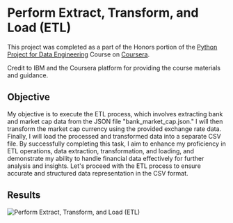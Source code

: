 
# Perform Extract, Transform, and Load (ETL)

This project was completed as a part of the Honors portion of the [Python Project for Data Engineering](https://www.coursera.org/learn/python-project-for-data-engineering) Course on [Coursera](https://www.coursera.org/).

Credit to IBM and the Coursera platform for providing the course materials and guidance.

## Objective

My objective is to execute the ETL process, which involves extracting bank and market cap data from the JSON file "bank_market_cap.json." I will then transform the market cap currency using the provided exchange rate data. Finally, I will load the processed and transformed data into a separate CSV file. By successfully completing this task, I aim to enhance my proficiency in ETL operations, data extraction, transformation, and loading, and demonstrate my ability to handle financial data effectively for further analysis and insights. Let's proceed with the ETL process to ensure accurate and structured data representation in the CSV format.
## Results

![Perform Extract, Transform, and Load (ETL)](https://blogger.googleusercontent.com/img/b/R29vZ2xl/AVvXsEjQHLyVg_YdYgzSFLyTB5VpHdSJLI_ZEWbyFFx0y9wupaJvxUZzc4rnY7b0ZZR0Uwax4FHzDQapLaF9PSUnr1x6P84YCIf4ox2Ahy3lq4u2iRG9P1iAgHvpGgJ49mbMiBhkerfAeDXnwP7oPqpmcXjv24ekI2GPLSj1zEsNtdH2qTC0ew6KxrFojIBK9ec/s1600/perform-extract-transform-and-load.png)